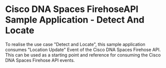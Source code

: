 # Cisco DNA Spaces FirehoseAPI Sample Application - Detect And Locate

To realise the use case "Detect and Locate", this sample application consumes "Location Update" Event of the Cisco DNA Spaces Firehose API. This can be used as a starting point and reference for consuming the Cisco DNA Spaces Firehose API events.
